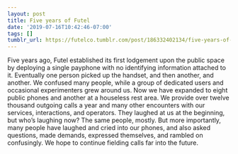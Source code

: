 ```yaml
---
layout: post
title: Five years of Futel
date: '2019-07-16T10:42:46-07:00'
tags: []
tumblr_url: https://futelco.tumblr.com/post/186332402134/five-years-of-futel
---
```

Five years ago, Futel established its first lodgement upon the public space by deploying a single payphone with no identifying information attached to it. Eventually one person picked up the handset, and then another, and another. We confused many people, while a group of dedicated users and occasional experimenters grew around us. Now we have expanded to eight public phones and another at a houseless rest area. We provide over twelve thousand outgoing calls a year and many other encounters with our services, interactions, and operators. They laughed at us at the beginning, but who’s laughing now? The same people, mostly. But more importantly, many people have laughed and cried into our phones, and also asked questions, made demands, expressed themselves, and rambled on confusingly. We hope to continue fielding calls far into the future.

